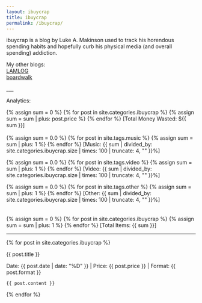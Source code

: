 ```yaml
---
layout: ibuycrap
title: ibuycrap
permalink: /ibuycrap/
---
```


<p id="description">
    ibuycrap is a blog by Luke A. Makinson used to track his horendous spending habits and hopefully curb his physical media (and overall spending) addiction.
</p>

<p id="description">
    My other blogs: <br>
    <a href="/">LAMLOG</a>    <br>
    <a href="/boardwalk/">boardwalk</a>  

</p> 
___

<p id="description">
    Analytics: 
    
</p> 

<p id="description">
{% assign sum = 0 %}
{% for post in site.categories.ibuycrap %}
    {% assign sum = sum | plus: post.price %}
{% endfor %}
[Total Money Wasted: ${{ sum }}]
<!--Working-->
<br>
<br>
{% assign sum = 0.0 %}
{% for post in site.tags.music %}
    {% assign sum = sum | plus: 1 %}
{% endfor %}
[Music: {{ sum | divided_by: site.categories.ibuycrap.size | times: 100 | truncate: 4, "" }}%]  

{% assign sum = 0.0 %}
{% for post in site.tags.video %}
    {% assign sum = sum | plus: 1 %}
{% endfor %}
[Video: {{ sum | divided_by: site.categories.ibuycrap.size | times: 100 | truncate: 4, ""  }}%]  

{% assign sum = 0.0 %}
{% for post in site.tags.other %}
    {% assign sum = sum | plus: 1 %}
{% endfor %}
[Other: {{ sum | divided_by: site.categories.ibuycrap.size | times: 100 | truncate: 4, ""  }}%]  
<br>
<br>
{% assign sum = 0 %}
{% for post in site.categories.ibuycrap %}
    {% assign sum = sum | plus: 1 %}
{% endfor %}
[Total Items: {{ sum }}]  

</p>

___

{% for post in site.categories.ibuycrap %}
<div class="lamlog">
    <p class="info">
     {{ post.title }}
    </p>
    <p class="info"> Date: {{ post.date | date: "%D" }} | Price: {{ post.price }} | Format: {{ post.format }} </p>

    {{ post.content }}
</div>
{% endfor %}